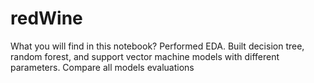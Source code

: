 # redWine

What you will find in this notebook? 
	Performed EDA. 
	Built decision tree, random forest, and support vector machine models with different parameters.
	Compare all models evaluations
